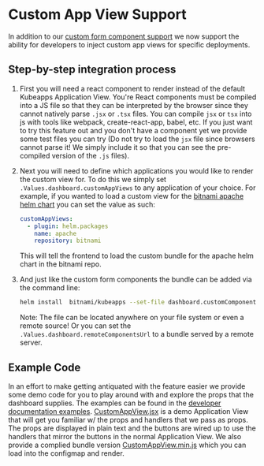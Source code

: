 # Custom App View Support

In addition to our [custom form component support](https://github.com/vmware-tanzu/kubeapps/blob/main/docs/howto/custom-form-component-support.md) we now support the ability for developers to inject custom app views for specific deployments.

## Step-by-step integration process

1. First you will need a react component to render instead of the default Kubeapps Application View. You're React components must be compiled into a JS file so that they can be interpreted by the browser since they cannot natively parse `.jsx` or `.tsx` files. You can compile `jsx` or `tsx` into js with tools like webpack, create-react-app, babel, etc. If you just want to try this feature out and you don't have a component yet we provide some test files you can try (Do not try to load the `jsx` file since browsers cannot parse it! We simply include it so that you can see the pre-compiled version of the `.js` files).

1. Next you will need to define which applications you would like to render the custom view for. To do this we simply set `.Values.dashboard.customAppViews` to any application of your choice. For example, if you wanted to load a custom view for the [bitnami apache helm chart](https://github.com/bitnami/charts/tree/master/bitnami/apache) you can set the value as such:

   ```yaml
   customAppViews:
     - plugin: helm.packages
       name: apache
       repository: bitnami
   ```

   This will tell the frontend to load the custom bundle for the apache helm chart in the bitnami repo.

1. And just like the custom form components the bundle can be added via the command line:

   ```bash
   helm install  bitnami/kubeapps --set-file dashboard.customComponents=*path to file* <other_flags>
   ```

   Note: The file can be located anywhere on your file system or even a remote source!
   Or you can set the `.Values.dashboard.remoteComponentsUrl` to a bundle served by a remote server.

## Example Code

In an effort to make getting antiquated with the feature easier we provide some demo code for you to play around with and explore the props that the dashboard supplies. The examples can be found in the [developer documentation examples](https://github.com/vmware-tanzu/kubeapps/tree/main/docs/reference/examples). [CustomAppView.jsx](https://github.com/vmware-tanzu/kubeapps/blob/main/docs/reference/examples/CustomAppView.jsx) is a demo Application View that will get you familiar w/ the props and handlers that we pass as props. The props are displayed in plain text and the buttons are wired up to use the handlers that mirror the buttons in the normal Application View. We also provide a complied bundle version [CustomAppView.min.js](https://github.com/vmware-tanzu/kubeapps/blob/main/docs/reference/examples/CustomAppView.min.js) which you can load into the configmap and render.
